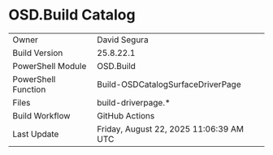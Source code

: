 ﻿# OSD.Build Catalog

| | |
|-|-|
| Owner | David Segura |
| Build Version | 25.8.22.1 |
| PowerShell Module | OSD.Build |
| PowerShell Function | Build-OSDCatalogSurfaceDriverPage |
| Files | build-driverpage.* |
| Build Workflow | GitHub Actions |
| Last Update | Friday, August 22, 2025 11:06:39 AM UTC |
